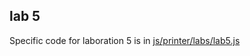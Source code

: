 ## lab 5

Specific code for laboration 5 is in <a href="https://github.com/leck-lex/labs/blob/main/05_week38_arrays_js/js/printer/labs/lab5.js">js/printer/labs/lab5.js</a>